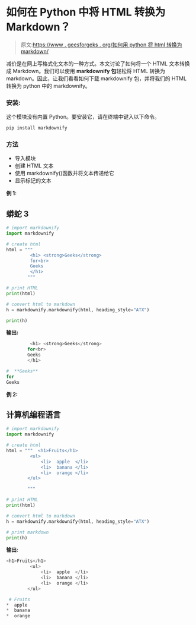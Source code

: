 # 如何在 Python 中将 HTML 转换为 Markdown？

> 原文:[https://www . geesforgeks . org/如何用 python 将 html 转换为 markdown/](https://www.geeksforgeeks.org/how-to-convert-html-to-markdown-in-python/)

减价是在网上写格式化文本的一种方式。本文讨论了如何将一个 HTML 文本转换成 Markdown。我们可以使用 **markdownify 包**轻松将 HTML 转换为 markdown。因此，让我们看看如何下载 markdownify 包，并将我们的 HTML 转换为 python 中的 markdownify。

### **安装:**

这个模块没有内置 Python。要安装它，请在终端中键入以下命令。

```py
pip install markdownify
```

### 方法

*   导入模块
*   创建 HTML 文本
*   使用 markdownify()函数并将文本传递给它
*   显示标记的文本

**例 1:**

## 蟒蛇 3

```py
# import markdownify
import markdownify

# create html
html = """  
         <h1> <strong>Geeks</strong>
         for<br>
         Geeks
         </h1>
        """

# print HTML
print(html)

# convert html to markdown
h = markdownify.markdownify(html, heading_style="ATX")

print(h)
```

**输出:**

```py
         <h1> <strong>Geeks</strong>
        for<br>
        Geeks
        </h1>

#  **Geeks**
for
Geeks
```

**例 2:**

## 计算机编程语言

```py
# import markdownify
import markdownify

# create html
html = """  <h1>Fruits</h1>
         <ul>
             <li>  apple  </li>
             <li>  banana </li>
             <li>  orange </li>
        </ul>

        """

# print HTML
print(html)

# convert html to markdown
h = markdownify.markdownify(html, heading_style="ATX")

# print markdown
print(h)
```

**输出:**

```py
<h1>Fruits</h1>
         <ul>
             <li>  apple  </li>
             <li>  banana </li>
             <li>  orange </li>
        </ul>

 # Fruits
*  apple 
*  banana 
*  orange 
```